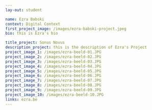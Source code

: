 ```yaml
---
lay-out: student

name: Ezra Babski
context: Digital Context
first_project_image: /images/ezra-babski-project.jpeg
bio: this is Ezra's bio

title_project: Sonus Novus
description_project: this is the description of Ezra's Project
project_image_1: /images/ezra-beeld-01.JPG
project_image_2: /images/ezra-beeld-02.JPG
project_image_3: /images/ezra-beeld-03.JPG
project_image_4: /images/ezra-beeld-04.JPG
project_image_5: /images/ezra-beeld-05.JPG
project_image_6: /images/ezra-beeld-06.JPG
project_image_7: /images/ezra-beeld-07.JPG
project_image_8: /images/ezra-beeld-08.JPG
project_image_9: /images/ezra-beeld-09.JPG
project_image_10: /images/ezra-beeld-10.JPG
links: ezra.be
---
```

